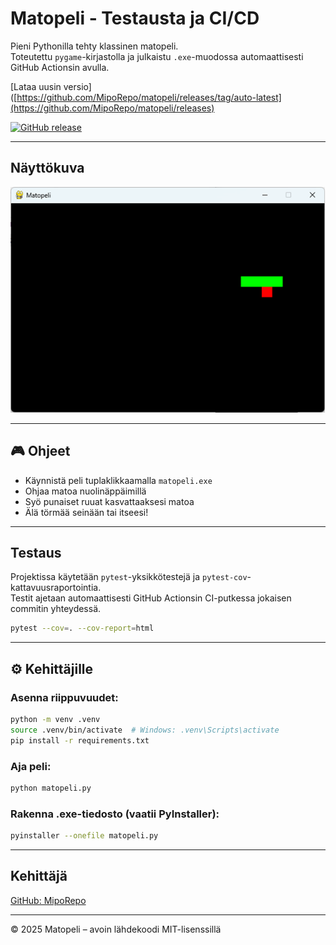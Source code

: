 # Matopeli - Testausta ja CI/CD

Pieni Pythonilla tehty klassinen matopeli.  
Toteutettu `pygame`-kirjastolla ja julkaistu `.exe`-muodossa automaattisesti GitHub Actionsin avulla.

[Lataa uusin versio]([https://github.com/MipoRepo/matopeli/releases/tag/auto-latest](https://github.com/MipoRepo/matopeli/releases)

[![GitHub release](https://img.shields.io/github/v/tag/MipoRepo/matopeli?label=versio)](https://github.com/MipoRepo/matopeli/releases)

---

## Näyttökuva

![Matopeli-näyttökuva](pictures/screen.png)

---

## 🎮 Ohjeet

- Käynnistä peli tuplaklikkaamalla `matopeli.exe`
- Ohjaa matoa nuolinäppäimillä
- Syö punaiset ruuat kasvattaaksesi matoa
- Älä törmää seinään tai itseesi!

---

## Testaus

Projektissa käytetään `pytest`-yksikkötestejä ja `pytest-cov`-kattavuusraportointia.  
Testit ajetaan automaattisesti GitHub Actionsin CI-putkessa jokaisen commitin yhteydessä.

```bash
pytest --cov=. --cov-report=html
```

---

## ⚙️ Kehittäjille

### Asenna riippuvuudet:

```bash
python -m venv .venv
source .venv/bin/activate  # Windows: .venv\Scripts\activate
pip install -r requirements.txt
```

### Aja peli:

```bash
python matopeli.py
```

### Rakenna .exe-tiedosto (vaatii PyInstaller):

```bash
pyinstaller --onefile matopeli.py
```

---

##  Kehittäjä

[GitHub: MipoRepo](https://github.com/MipoRepo)

---

© 2025 Matopeli – avoin lähdekoodi MIT-lisenssillä
